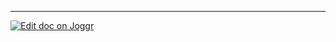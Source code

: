 <!--@@joggrdoc@@-->
<!-- @joggr:version(v2):end -->
<!-- @joggr:warning:start -->
<!-- 
  _   _   _    __        __     _      ____    _   _   ___   _   _    ____     _   _   _ 
 | | | | | |   \ \      / /    / \    |  _ \  | \ | | |_ _| | \ | |  / ___|   | | | | | |
 | | | | | |    \ \ /\ / /    / _ \   | |_) | |  \| |  | |  |  \| | | |  _    | | | | | |
 |_| |_| |_|     \ V  V /    / ___ \  |  _ <  | |\  |  | |  | |\  | | |_| |   |_| |_| |_|
 (_) (_) (_)      \_/\_/    /_/   \_\ |_| \_\ |_| \_| |___| |_| \_|  \____|   (_) (_) (_)
                                                              
This document is managed by Joggr. Editing this document could break Joggr's core features, i.e. our 
ability to auto-maintain this document. Please use the Joggr editor to edit this document 
(link at bottom of the page).
-->
<!-- @joggr:warning:end -->

<!-- @joggr:editLink(d3a901a7-3278-44ad-881f-a27f14e024a6):start -->
---
<a href="https://app.joggr.io/app/documents/d3a901a7-3278-44ad-881f-a27f14e024a6/edit">
  <img src="https://cdn.joggr.io/assets/static/badges/joggr-document-edit.svg?did=d3a901a7-3278-44ad-881f-a27f14e024a6" alt="Edit doc on Joggr" />
</a>
<!-- @joggr:editLink(d3a901a7-3278-44ad-881f-a27f14e024a6):end -->